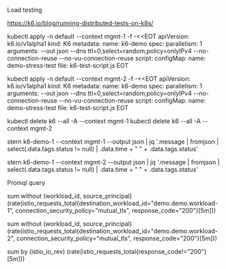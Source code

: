 Load testing

https://k6.io/blog/running-distributed-tests-on-k8s/

kubectl apply  -n default --context mgmt-1 -f -<<EOT
apiVersion: k6.io/v1alpha1
kind: K6
metadata:
  name: k6-demo
spec:
  parallelism: 1
  arguments: --out json --dns ttl=0,select=random,policy=onlyIPv4 --no-connection-reuse --no-vu-connection-reuse
  script:
    configMap:
      name: demo-stress-test
      file: k6-test-script.js
EOT

kubectl apply  -n default --context mgmt-2 -f -<<EOT
apiVersion: k6.io/v1alpha1
kind: K6
metadata:
  name: k6-demo
spec:
  parallelism: 1
  arguments: --out json --dns ttl=0,select=random,policy=onlyIPv4 --no-connection-reuse --no-vu-connection-reuse
  script:
    configMap:
      name: demo-stress-test
      file: k6-test-script.js
EOT

kubectl delete k6 --all -A --context mgmt-1
kubectl delete k6 --all -A --context mgmt-2


stern k6-demo-1 --context mgmt-1 --output json | jq '.message | fromjson | select(.data.tags.status != null) | .data.time + "    " + .data.tags.status'

stern k6-demo-1 --context mgmt-2 --output json | jq '.message | fromjson | select(.data.tags.status != null) | .data.time + "    " + .data.tags.status'



Promql query


sum without (workload_id, source_principal) (rate(istio_requests_total{destination_workload_id="demo.demo.workload-1", connection_security_policy="mutual_tls", response_code="200"}[5m]))

sum without (workload_id, source_principal) (rate(istio_requests_total{destination_workload_id="demo.demo.workload-2", connection_security_policy="mutual_tls", response_code="200"}[5m]))

sum by (istio_io_rev) (rate(istio_requests_total{response_code!="200"}[5m]))